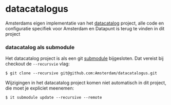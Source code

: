 # datacatalogus

Amsterdams eigen implementatie van het [datacatalog](https://github.com/Amsterdam/datacatalog) project, 
alle code en configuratie specifiek voor Amsterdam en Datapunt is terug te vinden in dit project

### datacatalog als submodule

Het datacatalog project is als een git [submodule](https://github.com/blog/2104-working-with-submodules) bijgesloten. 
Dat vereist bij checkout de `--recursvie` vlag:

	$ git clone --recursive git@github.com:Amsterdam/datacatalogus.git
	
Wijzigingen in het datacatalog project komen niet automatisch in dit project, die moet je expliciet meenemen:

	$ it submodule update --recursive --remote
	
